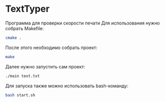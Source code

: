 # TextTyper
Программа для проверки скорости печати
Для использования нужно собрать Makefile:
```bash
cmake .
```
После этого необходимо собрать проект:
```bash
make
```
Далее нужно запустить сам проект:
```bash
./main text.txt
```

Для запуска также можно использовать bash-команду:
```bash
bash start.sh
```